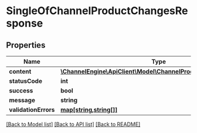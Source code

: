 # SingleOfChannelProductChangesResponse

## Properties
Name | Type | Description | Notes
------------ | ------------- | ------------- | -------------
**content** | [**\ChannelEngine\ApiClient\Model\ChannelProductChangesResponse**](ChannelProductChangesResponse.md) |  | [optional] 
**statusCode** | **int** |  | [optional] 
**success** | **bool** |  | [optional] 
**message** | **string** |  | [optional] 
**validationErrors** | [**map[string,string[]]**](array.md) |  | [optional] 

[[Back to Model list]](../README.md#documentation-for-models) [[Back to API list]](../README.md#documentation-for-api-endpoints) [[Back to README]](../README.md)


